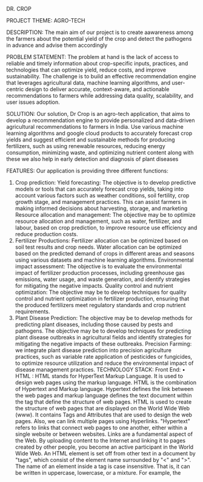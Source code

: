 DR. CROP

PROJECT THEME:   AGRO-TECH

DESCRIPTION:
                 The main aim of our project is to create aawareness among the farmers about the potential yield of the crop and detect the pathogens in advance and advise them accordingly

PROBLEM STATEMENT:
            The problem at hand is the lack of access to reliable and timely information about crop-specific inputs, practices, and technologies that can optimize yield, reduce costs, and improve sustainability. The challenge is to build an effective recommendation engine that leverages agricultural data, machine learning algorithms, and user-centric design to deliver accurate, context-aware, and actionable recommendations to farmers while addressing data quality, scalability, and user issues adoption.

SOLUTION:
          Our solution, Dr Crop is an agro-tech application, that aims to develop a recommendation engine to provide personalized and data-driven agricultural recommendations to farmers in India. Use various machine learning algorithms and google cloud products to accurately forecast crop yields and suggest efficient and sustainable methods for producing fertilizers, such as using renewable resources, reducing energy consumption, minimizing waste, and optimizing nutrient content along with these we also help in early detection and diagnosis of plant diseases

FEATURES:
   Our application is providing three different functions:
1.	Crop prediction:
            Yield forecasting: The objective is to develop predictive models or tools that can accurately forecast crop yields, taking into account various factors such as weather conditions, soil fertility, crop growth stage, and management practices. This can assist farmers in making informed decisions about harvesting, storage, and marketing
            Resource allocation and management: The objective may be to optimize resource allocation and management, such as water, fertilizer, and labour, based on crop prediction, to improve resource use efficiency and reduce production costs.
2.	Fertilizer Productions:
Fertilizer allocation can be optimized based on soil test results and crop needs. Water allocation can be optimized based on the predicted demand of crops in different areas and seasons using various datasets and machine learning algorithms.
Environmental impact assessment: The objective is to evaluate the environmental impact of fertilizer production processes, including greenhouse gas emissions, water usage, and waste generation, and identify strategies for mitigating the negative impacts.
Quality control and nutrient optimization: The objective may be to develop techniques for quality control and nutrient optimization in fertilizer production, ensuring that the produced fertilizers meet regulatory standards and crop nutrient requirements.
3.	Plant Disease Prediction:
The objective may be to develop methods for predicting plant diseases, including those caused by pests and pathogens. The objective may be to develop techniques for predicting plant disease outbreaks in agricultural fields and identify strategies for mitigating the negative impacts of these outbreaks.
Precision Farming: we integrate plant disease prediction into precision agriculture practices, such as variable rate application of pesticides or fungicides, to optimize resource utilization and reduce the environmental impact of disease management practices.
TECHNOLOGY STACK:
Front End:
•	HTML : HTML stands for HyperText Markup Language. It is used to design web pages using the markup language. HTML is the combination of Hypertext and Markup language. Hypertext defines the link between the web pages and markup language defines the text document within the tag that define the structure of web pages. HTML is used to create the structure of web pages that are displayed on the World Wide Web (www). It contains Tags and Attributes that are used to design the web pages. Also, we can link multiple pages using Hyperlinks.
"Hypertext" refers to links that connect web pages to one another, either within a single website or between websites. Links are a fundamental aspect of the Web. By uploading content to the Internet and linking it to pages created by other people, you become an active participant in the World Wide Web.
An HTML element is set off from other text in a document by "tags", which consist of the element name surrounded by "<" and ">". The name of an element inside a tag is case insensitive. That is, it can be written in uppercase, lowercase, or a mixture. For example, the <title> tag can be written as <Title>, <TITLE>, or in any other way. However, the convention and recommended practice is to write tags in lowercase.
•	CSS : CSS is used to control the style of a web document in a simple and easy way.
CSS is the acronym for "Cascading Style Sheet". This tutorial covers both the versions CSS1,CSS2 and CSS3, and gives a complete understanding of CSS, starting from its basics to advanced concepts.
CSS handles the look and feel part of a web page. Using CSS, you can control the color of the text, the style of fonts, the spacing between paragraphs, how columns are sized and laid out, what background images or colors are used, layout designs,variations in display for different devices and screen sizes as well as a variety of other effects.
CSS is easy to learn and understand but it provides powerful control over the presentation of an HTML document. Most commonly, CSS is combined with the markup languages HTML or XHTML.
CSS is created and maintained through a group of people within the W3C called the CSS Working Group. The CSS Working Group creates documents called specifications. When a specification has been discussed and officially ratified by the W3C members, it becomes a recommendation.
These ratified specifications are called recommendations because the W3C has no control over the actual implementation of the language. Independent companies and organizations create that software.

•	JS: JavaScript is a lightweight, interpreted programming language. It is designed for creating network-centric applications. It is complimentary to and integrated with Java. JavaScript is very easy to implement because it is integrated with HTML. It is open and cross-platform. Javascript is the most popular programming language in the world and that makes it a programmer’s great choice. Once you learnt Javascript, it helps you developing great front-end as well as back-end softwares using different Javascript based frameworks like jQuery, Node.JS etc.
•	BOOTSTRAP: Twitter Bootstrap is the most popular front end framework in the recent time. It is sleek, intuitive, and powerful mobile first front-end framework for faster and easier web development. It uses HTML, CSS and Javascript. This tutorial will teach you the basics of Bootstrap Framework using which you can create web projects with ease. The tutorial is divided into sections such as Bootstrap Basic Structure, Bootstrap CSS, Bootstrap Layout Components and Bootstrap Plugins. Each of these sections contain related topics with simple and useful examples.
Back End:
•	PYTHON : Python is a very popular general-purpose interpreted, interactive, object-oriented, and high-level programming language. Python is dynamically-typed and garbage-collected programming language. It was created by Guido van Rossum during 1985- 1990. Like Perl, Python source code is also available under the GNU General Public License (GPL). Python is very high in demand and all the major companies are looking for great Python Programmers to develop websites, software components, and applications or to work with Data Science, AI, and ML technologies. When we are developing this tutorial in 2022, there is a high shortage of Python Programmers where as market demands more number of Python Programmers due to it's application in Machine Learning, Artificial Intelligence etc.
Prediction Models :
•	DECISIONTREE : Decision tree analysis is a predictive modelling tool that can be applied across many areas. Decision trees can be constructed by an algorithmic approach that can split the dataset in different ways based on different conditions. Decisions trees are the most powerful algorithms that falls under the category of supervised algorithms.
They can be used for both classification and regression tasks. The two main entities of a tree are decision nodes, where the data is split and leaves, where we got outcome.
The automatic production of decision rules for instance is referred to as rule induction or automatic rule induction. It can be creating decision rules in the implicit design of a decision tree are also frequently known as rule induction, but the terms tree induction or decision tree inductions are constantly chosen.
The basic algorithm for decision tree induction is a greedy algorithm. It is used to generate decision trees in a top-down recursive divide-and-conquer manner. The basic algorithm for learning decision trees, is a form of ID3, a famous decision tree induction algorithm.

•	NBCLASSIFIER : Decision tree analysis is a predictive modelling tool that can be applied across many areas. Decision trees can be constructed by an algorithmic approach that can split the dataset in different ways based on different conditions. Decisions trees are the most powerful algorithms that falls under the category of supervised algorithms.
They can be used for both classification and regression tasks. The two main entities of a tree are decision nodes, where the data is split and leaves, where we got outcome.
o	Naïve: It is called Naïve because it assumes that the occurrence of a certain feature is independent of the occurrence of other features. Such as if the fruit is identified on the bases of color, shape, and taste, then red, spherical, and sweet fruit is recognized as an apple. Hence each feature individually contributes to identify that it is an apple without depending on each other.
o	Bayes: It is called Bayes because it depends on the principle of Bayes' Theorem.
•	PLANT_DISEASE_MODEL : A plant disease model is a mathematical description of the interaction between environmental, host, and pathogen variables that can result in disease. A model can be presented as a simple rule, an equation, a graph, or a table. The output of a model can be a numerical index of disease risk, predicted disease incidence or severity, and/or predicted inoculum development.
•	Plant disease models typically are developed in specific climates and regions around the world. Before usina a model not field tested or validated for a specific location, test the model for one or more seasons under local conditions to verify that it will work in this location. Models may contain assumptions about site specific conditions that might not apply for all areas. Input variables and/or other parameters, such as timing of model initiation, may need adjustment due to pathogen biology, host phenology, and variety in a specific area.
•	Disease model information was first assembled from published literature, as well as written documents supplied by the researchers, and then presented in a standard format. When several models are available for a disease, they are listed in reverse chronological order, by date of publication. When information is incomplete, the field is left blank, or termed "in progress" or "unspecified."
•	The fields of the database include:
Crop
•	A crop of economic importance to California agriculture.
Disease
•	A disease of economic importance in California.
Pathogen
•	The scientific name of the pathogen that causes the disease.
Model developer and citation
•	The citation(s) of the published model. When models have been modified by either the original researcher or another researcher, the most recent model is listed first. The original model also is listed separately from the modified model.
Weather station and sensor location
•	The location of weather monitoring equipment relative to the crop canopy. The sensors that monitor the environmental variables may be located within a crop canopy or may be part of a standardized reporting station at the edge of the field or other nearby location. To reproduce model results, it is important to place the sensors in the same location as they were in the research and validation work.
Input variables
•	The data used to run a disease model. Measured environmental variables are recorded by automated weather stations or other types of monitoring equipment. Variables typically monitored include temperature, precipitation, relative humidity, and leaf wetness. Leaf wetness is a very site-specific variable; therefore, the sensor must be placed in the appropriate place relative to the crop canopy. Forecast environmental variables are developed by weather services. Calculated environmental variables are measured variables that are transformed by mathematical calculations, such as degree-hours or dew points. Host variables include crop growth stage, cultivar, and other host factors. Pathogen variables include inoculum potential, maturity of spores, and other pathogen factors.
Model description
•	The mathematical relationship that describes the interaction between the environment, host, and pathogen variables, and disease. The model can be presented as an equation, a graph, a table, or a simple rule. The output of a model can be a numerical index of disease risk. For further information on the model, see the original model reference, listed under Model Developer and Citation.

•	RANDOMFOREST : Random Forest is a popular machine learning algorithm that belongs to the supervised learning technique. It can be used for both Classification and Regression problems in ML. It is based on the concept of ensemble learning, which is a process of combining multiple classifiers to solve a complex problem and to improve the performance of the model.
As the name suggests, "Random Forest is a classifier that contains a number of decision trees on various subsets of the given dataset and takes the average to improve the predictive accuracy of that dataset." Instead of relying on one decision tree, the random forest takes the prediction from each tree and based on the majority votes of predictions, and it predicts the final output.
The greater number of trees in the forest leads to higher accuracy and prevents the problem of overfitting.
Since the random forest combines multiple trees to predict the class of the dataset, it is possible that some decision trees may predict the correct output, while others may not. But together, all the trees predict the correct output. Therefore, below are two assumptions for a better Random forest classifier:
There should be some actual values in the feature variable of the dataset so that the classifier can predict accurate results rather than a guessed result.
The predictions from each tree must have very low correlations.


•	XGBoost : XGBoost is an optimized distributed gradient boosting library designed for efficient and scalable training of machine learning models. It is an ensemble learning method that combines the predictions of multiple weak models to produce a stronger prediction. XGBoost stands for “Extreme Gradient Boosting” and it has become one of the most popular and widely used machine learning algorithms due to its ability to handle large datasets and its ability to achieve state-of-the-art performance in many machine learning tasks such as classification and regression.
One of the key features of XGBoost is its efficient handling of missing values, which allows it to handle real-world data with missing values without requiring significant pre-processing. Additionally, XGBoost has built-in support for parallel processing, making it possible to train models on large datasets in a reasonable amount of time.
XGBoost can be used in a variety of applications, including Kaggle competitions, recommendation systems, and click-through rate prediction, among others. It is also highly customizable and allows for fine-tuning of various model parameters to optimize performance.
XgBoost stands for Extreme Gradient Boosting, which was proposed by the researchers at the University of Washington. It is a library written in C++ which optimizes the training for Gradient Boosting.

	
	
